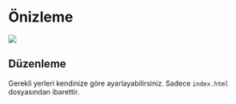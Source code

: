 # Önizleme

<img src="https://i.hizliresim.com/8mxzncx.jpg">

## Düzenleme
Gerekli yerleri kendinize göre ayarlayabilirsiniz. Sadece <code>index.html</code> dosyasından ibarettir.